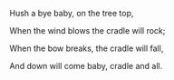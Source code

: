 Hush a bye baby, on the tree top,

When the wind blows the cradle will rock;

When the bow breaks, the cradle will fall,

And down will come baby, cradle and all. 
